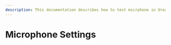 ```yaml
---
description: This documentation describes how to test micrphone in Ureal Engine.
---
```


# Microphone Settings

